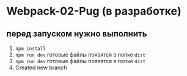 # Webpack-02-Pug (в разработке)
## перед запуском нужно выполнить 
1) `npm install`
2) `npm run dev`
готовые файлы появятся в папке `dist`
3) `npm run dev`
готовые файлы появятся в папке `dist`
4) Created new branch
